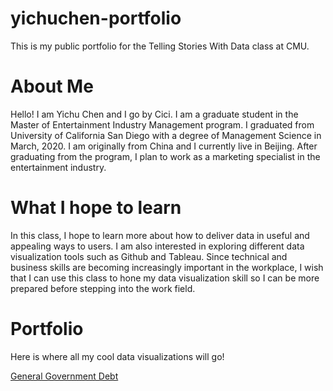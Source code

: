 # yichuchen-portfolio
This is my public portfolio for the Telling Stories With Data class at CMU.

# About Me
Hello! I am Yichu Chen and I go by Cici. I am a graduate student in the Master of Entertainment Industry Management program. I graduated from University of California San Diego with a degree of Management Science in March, 2020. I am originally from China and I currently live in Beijing. After graduating from the program, I plan to work as a marketing specialist in the entertainment industry.

# What I hope to learn
In this class, I hope to learn more about how to deliver data in useful and appealing ways to users. I am also interested in exploring different data visualization tools such as Github and Tableau. Since technical and business skills are becoming increasingly important in the workplace, I wish that I can use this class to hone my data visualization skill so I can be more prepared before stepping into the work field.

# Portfolio
Here is where all my cool data visualizations will go!

[General Government Debt](/dataviz2.md)
